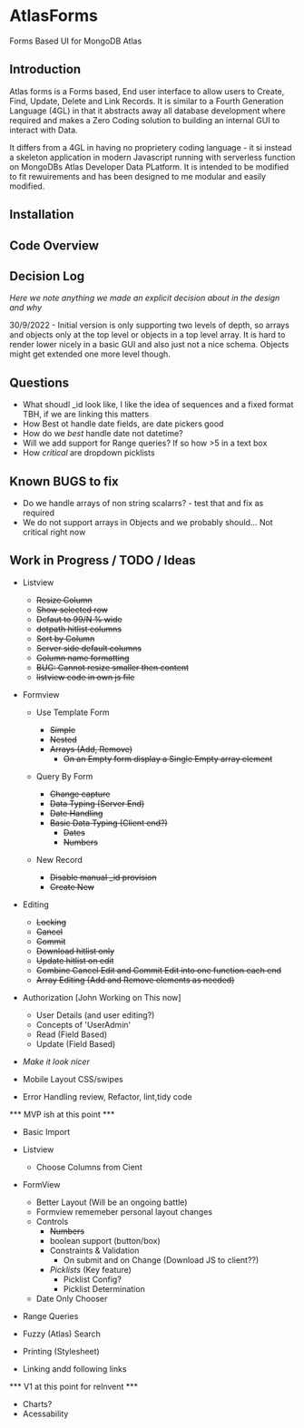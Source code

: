 # AtlasForms
Forms Based UI for MongoDB Atlas

## Introduction

Atlas forms is a Forms based, End user interface to allow users to Create, Find, Update, Delete and Link Records. It is similar to a Fourth Generation Language (4GL) in that it abstracts away all
database development where required and makes a Zero Coding solution to building an internal GUI
to interact with Data.

It differs from a 4GL in having no proprietery coding language - it si instead a skeleton application in modern Javascript running with serverless function on MongoDBs Atlas Developer Data PLatform. It is intended to be modified to fit rewuirements and has been designed to me modular and easily modified.

## Installation


## Code Overview

## Decision Log

_Here we note anything we made an explicit decision about in the design and why_

30/9/2022 - Initial version is only supporting two levels of depth, so arrays and objects only at the top level or objects in a top level array. It is hard to render lower nicely in a basic GUI and also just not a nice schema. Objects might get extended one more level though.

## Questions
  - What shoudl _id look like, I like the idea of sequences and a fixed format TBH, if we are linking this matters
  - How Best ot handle date fields, are date pickers good
  - How do we *best* handle date not datetime?
  - Will we add support for Range queries? If so how >5 in a text box
  - How *critical* are dropdown picklists
   
## Known BUGS to fix

   - Do we handle arrays of non string scalarrs? - test that and fix as required
   - We do not support arrays in Objects and we probably should... Not critical right now


## Work in Progress / TODO / Ideas

- Listview
  - ~~Resize Column~~
  - ~~Show selected row~~
  - ~~Defaut to 99/N % wide~~
  - ~~dotpath hitlist columns~~
  - ~~Sort by Column~~
  - ~~Server side default columns~~
  - ~~Column name formatting~~
  - ~~BUG: Cannot resize smaller then content~~
  - ~~listview code in own js file~~
  
- Formview
  - Use Template Form
    - ~~Simple~~
    - ~~Nested~~
    - ~~Arrays (Add, Remove)~~
      - ~~On an Empty form display a Single Empty array element~~
      
  - Query By Form
    - ~~Change capture~~
    - ~~Data Typing (Server End)~~
    - ~~Date Handling~~  
    - ~~Basic Data Typing (Client end?)~~
      - ~~Dates~~
      - ~~Numbers~~

  - New Record
    - ~~Disable manual _id provision~~
    - ~~Create New~~


- Editing
  - ~~Locking~~
  - ~~Cancel~~
  - ~~Commit~~
  - ~~Download hitlist only~~
  - ~~Update hitlist on edit~~
  -  ~~Combine Cancel Edit and Commit Edit into one function each end~~
  - ~~Array Editing (Add and Remove elements as needed)~~


- Authorization [John Working on This now]
  - User Details (and user editing?)
  - Concepts of 'UserAdmin'
  - Read (Field Based)
  - Update (Field Based)

- *Make it look nicer*
- Mobile Layout CSS/swipes


- Error Handling review, Refactor, lint,tidy code

*** MVP  ish at this point ***

- Basic Import

- Listview
  - Choose Columns from Cient

- FormView
    - Better Layout (Will be an ongoing battle)
    - Formview rememeber personal layout changes
    - Controls
      - ~~Numbers~~
      - boolean support (button/box)
      - Constraints & Validation 
        - On submit and on Change (Download JS to client??)
      - *Picklists* (Key feature)
          - Picklist Config?
          - Picklist Determination
    - Date Only Chooser

- Range Queries
- Fuzzy (Atlas) Search
- Printing (Stylesheet)

- Linking andd following links

*** V1 at this point for reInvent ***

- Charts?
- Acessability